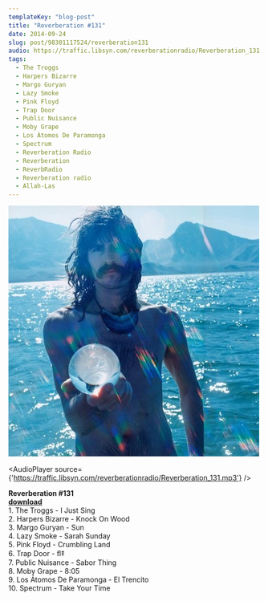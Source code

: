 ```yaml
---
templateKey: "blog-post"
title: "Reverberation #131"
date: 2014-09-24
slug: post/98301117524/reverberation131
audio: https://traffic.libsyn.com/reverberationradio/Reverberation_131.mp3
tags:
  - The Troggs
  - Harpers Bizarre
  - Margo Guryan
  - Lazy Smoke
  - Pink Floyd
  - Trap Door
  - Public Nuisance
  - Moby Grape
  - Los Átomos De Paramonga
  - Spectrum
  - Reverberation Radio
  - Reverberation
  - ReverbRadio
  - Reverberation radio
  - Allah-Las
---
```


![Reverberation #131](../images/b444f0984a07d89e29a51e30e125f3f93b4f2f0b7503378ca6784b14260f6523.jpg)

<AudioPlayer source={'https://traffic.libsyn.com/reverberationradio/Reverberation_131.mp3'} />

<p><strong>Reverberation #131<br /></strong><strong><a href="https://traffic.libsyn.com/reverberationradio/Reverberation_131.mp3" title="download" target="_blank">download<br /></a></strong>1. The Troggs - I Just Sing<br />2. Harpers Bizarre - Knock On Wood<br />3. Margo Guryan - Sun<br />4. Lazy Smoke - Sarah Sunday<br />5. Pink Floyd - Crumbling Land<br />6. Trap Door - &#64258;&Dagger;<br />7. Public Nuisance - Sabor Thing<br />8. Moby Grape - 8:05<br />9. Los &Aacute;tomos De Paramonga - El Trencito<br />10. Spectrum - Take Your Time</p>
